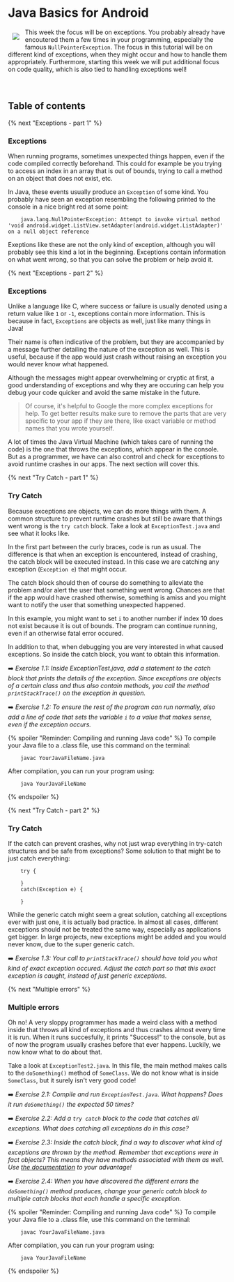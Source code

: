 # Java Basics for Android
 <img align="left" src="https://raw.githubusercontent.com/Vluuks/AndroidPractice/labified/Week4/Lab/Images/robotje.png" style="padding: 10px"> This week the focus will be on exceptions. You probably already have encoutered them a few times in your programming, especially the famous `NullPointerException`. The focus in this tutorial will be on different kind of exceptions, when they might occur and how to handle them appropriately. Furthermore, starting this week we will put additional focus on code quality, which is also tied to handling exceptions well!
 <br>
 <br>
 <br>

## Table of contents

{% next "Exceptions - part 1" %}
### Exceptions
When running programs, sometimes unexpected things happen, even if the code compiled correctly beforehand. This could for example be you trying to access an index in an array that is out of bounds, trying to call a method on an object that does not exist, etc. 

In Java, these events usually produce an `Exception` of some kind. You probably have seen an exception resembling the following printed to the console in a nice bright red at some point:

        java.lang.NullPointerException: Attempt to invoke virtual method 'void android.widget.ListView.setAdapter(android.widget.ListAdapter)' on a null object reference

Exeptions like these are not the only kind of exception, although you will probably see this kind a lot in the beginning. Exceptions contain information on what went wrong, so that you can solve the problem or help avoid it. 

{% next "Exceptions - part 2" %}
### Exceptions
Unlike a language like C, where success or failure is usually denoted using a return value like `1` or `-1`, exceptions contain more information. This is because in fact, `Exceptions` are objects as well, just like many things in Java! 

Their name is often indicative of the problem, but they are accompanied by a message further detailing the nature of the exception as well. This is useful, because if the app would just crash without raising an exception you would never know what happened. 

Although the messages might appear overwhelming or cryptic at first, a good understanding of exceptions and why they are occuring can help you debug your code quicker and avoid the same mistake in the future. 

> Of course, it's helpful to Google the more complex exceptions for help. To get better results make sure to remove the parts that are very specific to your app if they are there, like exact variable or method names that you wrote yourself.

A lot of times the Java Virtual Machine (which takes care of running the code) is the one that throws the exceptions, which appear in the console. But as a programmer, we have can also control and check for exceptions to avoid runtime crashes in our apps. The next section will cover this.

{% next "Try Catch - part 1" %}
### Try Catch
Because exceptions are objects, we can do more things with them. A common structure to prevent runtime crashes but still be aware that things went wrong is the `try catch` block. Take a look at `ExceptionTest.java` and see what it looks like.

In the first part between the curly braces, code is run as usual. The difference is that when an exception is encountered, instead of crashing, the catch block will be executed instead. In this case we are catching any exception (`Exception e`) that might occur. 

The catch block should then of course do something to alleviate the problem and/or alert the user that something went wrong. Chances are that if the app would have crashed otherwise, something is amiss and you might want to notify the user that something unexpected happened. 

In this example, you might want to set `i` to another number if index 10 does not exist because it is out of bounds. The program can continue running, even if an otherwise fatal error occured.

In addition to that, when debugging you are very interested in what caused exceptions. So inside the catch block, you want to obtain this information. 

➡️ *Exercise 1.1:* *Inside ExceptionTest.java, add a statement to the catch block that prints the details of the exception. Since exceptions are objects of a certain class and thus also contain methods, you call the method `printStackTrace()` on the exception in question.*

➡️ *Exercise 1.2:* *To ensure the rest of the program can run normally, also add a line of code that sets the variable `i` to a value that makes sense, even if the exception occurs.*

{% spoiler "Reminder: Compiling and running Java code" %}
To compile your Java file to a .class file, use this command on the terminal:

        javac YourJavaFileName.java

After compilation, you can run your program using:

        java YourJavaFileName

{% endspoiler %}

{% next "Try Catch - part 2" %}
### Try Catch
If the catch can prevent crashes, why not just wrap everything in try-catch structures and be safe from exceptions? Some solution to that might be to just catch everything:

        try {

        }
        catch(Exception e) {

        }

While the generic catch might seem a great solution, catching all exceptions ever with just one, it is actually bad practice. In almost all cases, different exceptions should not be treated the same way, especially as applications get bigger. In large projects, new exceptions might be added and you would never know, due to the super generic catch.

➡️ *Exercise 1.3:* *Your call to `printStackTrace()` should have told you what kind of exact exception occured. Adjust the catch part so that this exact exception is caught, instead of just generic exceptions.*

{% next "Multiple errors" %}
### Multiple errors
 Oh no! A very sloppy programmer has made a weird class with a method inside that throws all kind of exceptions and thus crashes almost every time it is run. When it runs succesfully, it prints "Success!" to the console, but as of now the program usually crashes before that ever happens. Luckily, we now know what to do about that.

 Take a look at `ExceptionTest2.java`. In this file, the main method makes calls to the `doSomething()` method of `SomeClass`. We do not know what is inside `SomeClass`, but it surely isn't very good code!

➡️ *Exercise 2.1:* *Compile and run `ExceptionTest.java`. What happens? Does it run `doSomething()` the expected 50 times?*

➡️ *Exercise 2.2:* *Add a `try catch` block to the code that catches all exceptions. What does catching all exceptions do in this case?*

➡️ *Exercise 2.3:* *Inside the catch block, find a way to discover what kind of exceptions are thrown by the method. Remember that exceptions were in fact objects? This means they have methods associated with them as well. Use [the documentation](https://docs.oracle.com/javase/8/docs/api/index.html?java/lang/Exception.html) to your advantage!*

➡️ *Exercise 2.4:* *When you have discovered the different errors the `doSomething()` method produces, change your generic catch block to multiple catch blocks that each handle a specific exception.*

{% spoiler "Reminder: Compiling and running Java code" %}
To compile your Java file to a .class file, use this command on the terminal:

        javac YourJavaFileName.java

After compilation, you can run your program using:

        java YourJavaFileName

{% endspoiler %}



